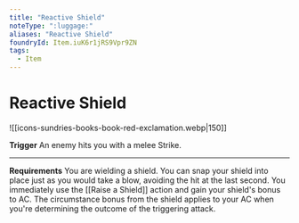 ```yaml
---
title: "Reactive Shield"
noteType: ":luggage:"
aliases: "Reactive Shield"
foundryId: Item.iuK6r1jRS9Vpr9ZN
tags:
  - Item
---
```


# Reactive Shield
![[icons-sundries-books-book-red-exclamation.webp|150]]

**Trigger** An enemy hits you with a melee Strike.

* * *

**Requirements** You are wielding a shield. You can snap your shield into place just as you would take a blow, avoiding the hit at the last second. You immediately use the [[Raise a Shield]] action and gain your shield's bonus to AC. The circumstance bonus from the shield applies to your AC when you're determining the outcome of the triggering attack.
